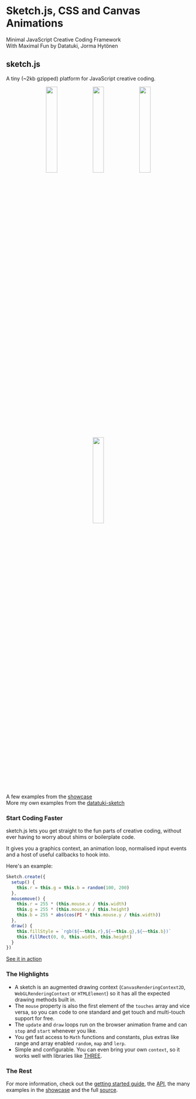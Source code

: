 # Sketch.js, CSS and Canvas Animations

Minimal JavaScript Creative Coding Framework   
With Maximal Fun by Datatuki, Jorma Hytönen   


## sketch.js

A tiny (~2kb gzipped) platform for JavaScript creative coding.

<p align="center">
<a target="_blank" href="http://soulwire.github.io/sketch.js/examples/drawing.html"><img width="24.5%" src="http://soulwire.github.io/sketch.js/examples/img/drawing.jpg"></a>
<a target="_blank" href="http://soulwire.github.io/sketch.js/examples/particles.html"><img width="24.5%" src="http://soulwire.github.io/sketch.js/examples/img/particles.jpg"></a>
<a target="_blank" href="http://soulwire.github.com/Plasmatic-Isosurface/"><img width="24.5%" src="http://soulwire.github.io/sketch.js/examples/img/plasma.jpg"></a>
<a target="_blank" href="http://soulwire.github.com/Muscular-Hydrostats/"><img width="24.5%" src="http://soulwire.github.io/sketch.js/examples/img/tentacles.jpg"></a>
</p>

A few examples from the [showcase](http://soulwire.github.com/sketch.js/)   
More my own examples from the [datatuki-sketch](https://datatuki.com/sketch/)   

### Start Coding Faster

sketch.js lets you get straight to the fun parts of creative coding, without ever having to worry about shims or boilerplate code.

It gives you a graphics context, an animation loop, normalised input events and a host of useful callbacks to hook into.

Here's an example:
````js
Sketch.create({
  setup() {
    this.r = this.g = this.b = random(100, 200)
  },
  mousemove() {
    this.r = 255 * (this.mouse.x / this.width)
    this.g = 255 * (this.mouse.y / this.height)
    this.b = 255 * abs(cos(PI * this.mouse.y / this.width))
  },
  draw() {
    this.fillStyle = `rgb(${~~this.r},${~~this.g},${~~this.b})`
    this.fillRect(0, 0, this.width, this.height)
  }
})
````

[See it in action](http://jsfiddle.net/soulwire/7wtbm/)

### The Highlights

 * A sketch is an augmented drawing context (`CanvasRenderingContext2D`, `WebGLRenderingContext` or `HTMLElement`) so it has all the expected drawing methods built in.
 * The `mouse` property is also the first element of the `touches` array and vice versa, so you can code to one standard and get touch and multi-touch support for free.
 * The `update` and `draw` loops run on the browser animation frame and can `stop` and `start` whenever you like.
 * You get fast access to `Math` functions and constants, plus extras like range and array enabled `random`, `map` and `lerp`.
 * Simple and configurable. You can even bring your own `context`, so it works well with libraries like [THREE](http://threejs.org/).

### The Rest

For more information, check out the [getting started guide](https://github.com/soulwire/sketch.js/wiki/Getting-Started), the [API](https://github.com/soulwire/sketch.js/wiki/API), the many examples in the [showcase](http://soulwire.github.com/sketch.js/) and the full [source](https://github.com/soulwire/sketch.js/blob/master/js/sketch.js).
